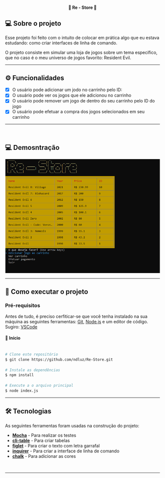 
<h4 align="center"> 
	💸  Re - Store 💸
</h4>

## 💻 Sobre o projeto


Esse projeto foi feito com o intuito de colocar em prática algo que eu estava estudando: como criar interfaces de linha de comando.

O projeto consiste em simular uma loja de jogos sobre um tema específico, que no caso é o meu universo de jogos favorito: Resident Evil.

---

## ⚙️ Funcionalidades
- [x] O usuário pode adicionar um jodo no carrinho pelo ID:
- [x] O usuário pode ver os jogos que ele adicionou no carrinho
- [x] O usuário pode remover um jogo de dentro do seu carrinho pelo ID do jogo
- [x] O usuário pode efetuar a compra dos jogos selecionados em seu carrinho

---
<br>

## 💻 Demosntração
<a href="">
  <img alt="Made by tgmarinho" src="./demo.gif">
</a>

---

## 🚀 Como executar o projeto

### Pré-requisitos
Antes de tudo, é preciso cerfiticar-se que você tenha instalado na sua máquina as seguintes ferramentas: 
[Git](https://git-scm.com), [Node.js](https://nodejs.org/en/) e um editor de código. Sugiro: [VSCode](https://code.visualstudio.com/)

#### 🎲 Início

```bash

# Clone este repositório
$ git clone https://github.com/ndluz/Re-Store.git

# Instale as dependências
$ npm install

# Execute a o arquivo principal
$ node index.js


```

---

## 🛠 Tecnologias

As seguintes ferramentas foram usadas na construção do projeto:


-   **[Mocha](https://mochajs.org)** - Para realizar os testes
-   **[cli-table](https://github.com/Automattic/cli-table)** - Para criar tabelas
-   **[figlet](https://github.com/patorjk/figlet.js)** - Para criar o texto com letra garrafal
-   **[inquirer](https://github.com/SBoudrias/Inquirer.js)** - Para criar a interface de linha de comando
-   **[chalk](https://github.com/chalk/chalk)** - Para adicionar as cores
<br>

---